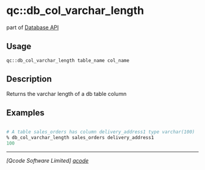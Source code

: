qc::db_col_varchar_length
=========================

part of [Database API](../qc/wiki/DatabaseApi)

Usage
-----
`qc::db_col_varchar_length table_name col_name`

Description
-----------
Returns the varchar length of a db table column

Examples
--------
```tcl

# A table sales_orders has column delivery_address1 type varchar(100)
% db_col_varchar_length sales_orders delivery_address1
100

```

----------------------------------
*[Qcode Software Limited] [qcode]*

[qcode]: www.qcode.co.uk "Qcode Software"